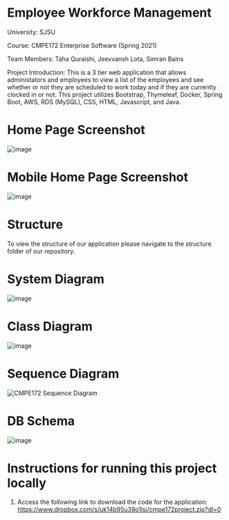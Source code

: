 # Employee Workforce Management
University: SJSU

Course: CMPE172 Enterprise Software (Spring 2021)

Team Members: Taha Quraishi, Jeevvansh Lota, Simran Bains

Project Introduction: This is a 3 tier web application that allows administators and employees to view a list of the employees and see whether or not they are scheduled to work today and if they are currently clocked in or not. This project utilizes Bootstrap, Thymeleaf, Docker, Spring Boot, AWS, RDS (MySQL), CSS, HTML, Javascript, and Java.

# Home Page Screenshot
![image](https://user-images.githubusercontent.com/56938902/117729995-850c6d80-b1a0-11eb-8bcf-0b08593aa6e9.png)

# Mobile Home Page Screenshot
![image](https://user-images.githubusercontent.com/56938902/117730096-ac633a80-b1a0-11eb-9924-5868df97bae1.png)


# Structure
To view the structure of our application please navigate to the structure folder of our repository.


# System Diagram
![image](https://user-images.githubusercontent.com/56938902/117731645-55ab3000-b1a3-11eb-8d88-e42ede37017f.png)


# Class Diagram
![image](https://user-images.githubusercontent.com/56938902/117731632-50e67c00-b1a3-11eb-912b-04e5e945b4c1.png)


# Sequence Diagram
![CMPE172 Sequence Diagram](https://user-images.githubusercontent.com/25395914/117732921-8ab88200-b1a5-11eb-93fd-311616f2825a.png)


# DB Schema
![image](https://user-images.githubusercontent.com/56938902/117731760-89865580-b1a3-11eb-8816-b5210e86a08d.png)


# Instructions for running this project locally
1. Access the following link to download the code for the application: https://www.dropbox.com/s/uk14b95u39o1lsi/cmpe172project.zip?dl=0


